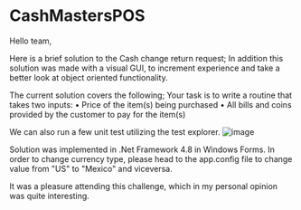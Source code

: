 # CashMastersPOS

Hello team,

Here is a brief solution to the Cash change return request;
In addition this solution was made with a visual GUI, to increment experience and take a better look at object oriented functionality.

The current solution covers the following;
Your task is to write a routine that takes two inputs:
•	Price of the item(s) being purchased
•	All bills and coins provided by the customer to pay for the item(s)


We can also run a few unit test utilizing the test explorer.
![image](https://user-images.githubusercontent.com/22948879/207640176-f8999f32-1ae3-4653-8914-58463cbf1ece.png)


Solution was implemented in .Net Framework 4.8 in Windows Forms.
In order to change currency type, please head to the app.config file to change value from "US" to "Mexico" and viceversa.

It was a pleasure attending this challenge, which in my personal opinion was quite interesting.
